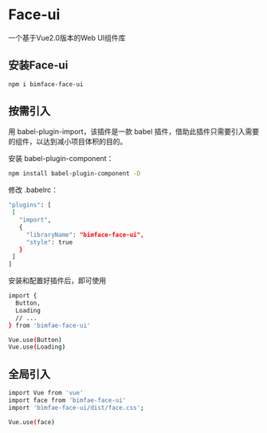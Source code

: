 # Face-ui
一个基于Vue2.0版本的Web UI组件库

## 安装Face-ui
``` bash
npm i bimface-face-ui
```

## 按需引入
用 babel-plugin-import，该插件是一款 babel 插件，借助此插件只需要引入需要的组件，以达到减小项目体积的目的。

安装 babel-plugin-component：
``` bash
npm install babel-plugin-component -D
```
修改 .babelrc：
``` bash
"plugins": [
 [
   "import",
   {
     "libraryName": "bimface-face-ui",
     "style": true
   }
 ]
]
```
安装和配置好插件后，即可使用
``` bash
import {
  Button,
  Loading
  // ...
} from 'bimfae-face-ui'

Vue.use(Button)
Vue.use(Loading)
```

## 全局引入
``` bash
import Vue from 'vue'
import face from 'bimfae-face-ui'
import 'bimfae-face-ui/dist/face.css';

Vue.use(face)
```
